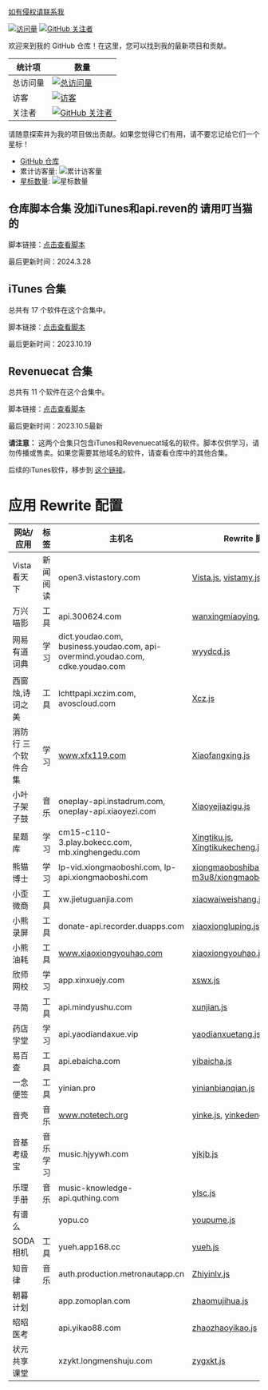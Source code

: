  [如有侵权请联系我](https://t.me/EyesOnHazel)

[![访问量](https://komarev.com/ghpvc/?username=Yu9191)](https://github.com/Yu9191)
[![GitHub 关注者](https://img.shields.io/github/followers/Yu9191?style=social)](https://github.com/Yu9191)

欢迎来到我的 GitHub 仓库！在这里，您可以找到我的最新项目和贡献。

| 统计项   | 数量                                                                 |
| -------- | -------------------------------------------------------------------- |
| 总访问量 | [![总访问量](https://komarev.com/ghpvc/?username=Yu9191)](https://github.com/Yu9191) |
| 访客     | [![访客](https://visitor-badge.glitch.me/badge?page_id=Yu9191.Yu9191)](https://github.com/Yu9191) |
| 关注者   | [![GitHub 关注者](https://img.shields.io/github/followers/Yu9191?style=social)](https://github.com/Yu9191) |

请随意探索并为我的项目做出贡献。如果您觉得它们有用，请不要忘记给它们一个星标！

- [GitHub 仓库](https://github.com/Yu9191)
- 累计访客量: ![累计访客量](https://profile-counter.glitch.me/Yu9191/count.svg)
- [星标数量](https://img.shields.io/github/stars/Yu9191/Rewrite?style=social): ![星标数量](https://img.shields.io/github/stars/Yu9191/Rewrite?style=social)

## 仓库脚本合集 没加iTunes和api.reven的 请用叮当猫的

脚本链接：[点击查看脚本](https://raw.githubusercontent.com/Yu9191/Rewrite/main/BabyScript.txt)

最后更新时间：2024.3.28

## iTunes 合集

总共有 17 个软件在这个合集中。

脚本链接：[点击查看脚本](https://raw.githubusercontent.com/Yu9191/Rewrite/main/iTunes.js)

最后更新时间：2023.10.19

## Revenuecat 合集

总共有 11 个软件在这个合集中。

脚本链接：[点击查看脚本](https://raw.githubusercontent.com/Yu9191/Rewrite/main/Revenuecat.js)

最后更新时间：2023.10.5最新

**请注意：** 这两个合集只包含iTunes和Revenuecat域名的软件。脚本仅供学习，请勿传播或售卖。如果您需要其他域名的软件，请查看仓库中的其他合集。

后续的iTunes软件，移步到 [这个链接](https://github.com/Yu9191/Rewrite/tree/main/itunes)。

# 应用 Rewrite 配置

| 网站/应用 | 标签 | 主机名 | Rewrite 脚本 |
|-----------|------|--------|--------------|
| Vista看天下 | 新闻阅读 | open3.vistastory.com | [Vista.js](https://raw.githubusercontent.com/Yu9191/Rewrite/main/Vista.js), [vistamy.js](https://raw.githubusercontent.com/Yu9191/Rewrite/main/vistamy.js), [vistavip.js](https://raw.githubusercontent.com/Yu9191/Rewrite/main/vistavip.js) |
| 万兴喵影 | 工具 | api.300624.com | [wanxingmiaoying.js](https://raw.githubusercontent.com/Yu9191/Rewrite/main/wanxingmiaoying.js) |
| 网易有道词典 | 学习 | dict.youdao.com, business.youdao.com, api-overmind.youdao.com, cdke.youdao.com | [wyydcd.js](https://raw.githubusercontent.com/Yu9191/Rewrite/main/wyydcd.js) |
| 西窗烛,诗词之美 | 工具 | lchttpapi.xczim.com, avoscloud.com | [Xcz.js](https://raw.githubusercontent.com/Yu9191/Rewrite/main/Xcz.js) |
| 消防行 三个软件合集 | 学习 | www.xfx119.com | [Xiaofangxing.js](https://raw.githubusercontent.com/Yu9191/Rewrite/main/Xiaofangxing.js) |
| 小叶子架子鼓 | 音乐 | oneplay-api.instadrum.com, oneplay-api.xiaoyezi.com | [Xiaoyejiazigu.js](https://raw.githubusercontent.com/Yu9191/Rewrite/main/Xiaoyejiazigu.js) |
| 星题库 | 学习 | cm15-c110-3.play.bokecc.com, mb.xinghengedu.com | [Xingtiku.js](https://raw.githubusercontent.com/Yu9191/Rewrite/main/Xingtiku.js), [Xingtikukecheng.js](https://raw.githubusercontent.com/Yu9191/Rewrite/main/Xingtikukecheng.js) |
| 熊猫博士 | 学习 | lp-vid.xiongmaoboshi.com, lp-api.xiongmaoboshi.com | [xiongmaoboshibaike.js](https://raw.githubusercontent.com/Yu9191/Rewrite/main/xiongmaoboshibaike.js), [m3u8/xiongmaoboshibaike.js](https://raw.githubusercontent.com/Yu9191/Rewrite/main/m3u8/xiongmaoboshibaike.js) |
| 小歪微商 | 工具 | xw.jietuguanjia.com | [xiaowaiweishang.js](https://raw.githubusercontent.com/Yu9191/Rewrite/main/xiaowaiweishang.js) |
| 小熊录屏 | 工具 | donate-api.recorder.duapps.com | [xiaoxiongluping.js](https://raw.githubusercontent.com/Yu9191/Rewrite/main/xiaoxiongluping.js) |
| 小熊油耗 | 工具 | www.xiaoxiongyouhao.com | [xiaoxiongyouhao.js](https://raw.githubusercontent.com/Yu9191/Rewrite/main/xiaoxiongyouhao.js) |
| 欣师网校 | 学习 | app.xinxuejy.com | [xswx.js](https://raw.githubusercontent.com/Yu9191/Rewrite/main/xswx.js) |
| 寻简 | 工具 | api.mindyushu.com | [xunjian.js](https://raw.githubusercontent.com/Yu9191/Rewrite/main/xunjian.js) |
| 药店学堂 | 学习 | api.yaodiandaxue.vip | [yaodianxuetang.js](https://raw.githubusercontent.com/Yu9191/Rewrite/main/yaodianxuetang.js) |
| 易百查 | 工具 | api.ebaicha.com | [yibaicha.js](https://raw.githubusercontent.com/Yu9191/Rewrite/main/yibaicha.js) |
| 一念便签 | 工具 | yinian.pro | [yinianbianqian.js](https://raw.githubusercontent.com/Yu9191/Rewrite/main/yinianbianqian.js) |
| 音壳 | 音乐 | www.notetech.org | [yinke.js](https://raw.githubusercontent.com/Yu9191/Rewrite/main/yinke.js), [yinkedengji.js](https://raw.githubusercontent.com/Yu9191/Rewrite/main/yinkedengji.js) |
| 音基考级宝 | 音乐学习 | music.hjyywh.com | [yjkjb.js](https://raw.githubusercontent.com/Yu9191/Rewrite/main/yjkjb.js) |
| 乐理手册 | 音乐 | music-knowledge-api.quthing.com | [ylsc.js](https://raw.githubusercontent.com/Yu9191/Rewrite/main/ylsc.js) |
| 有谱么 |  | yopu.co | [youpume.js](https://raw.githubusercontent.com/Yu9191/Rewrite/main/youpume.js) |
| SODA相机 | 工具 | yueh.app168.cc | [yueh.js](https://raw.githubusercontent.com/Yu9191/Rewrite/main/yueh.js) |
| 知音律 | 音乐 | auth.production.metronautapp.cn | [Zhiyinlv.js](https://raw.githubusercontent.com/Yu9191/Rewrite/main/Zhiyinlv.js) |
| 朝暮计划 |  | app.zomoplan.com | [zhaomujihua.js](https://raw.githubusercontent.com/Yu9191/Rewrite/main/zhaomujihua.js) |
| 昭昭医考 |  | api.yikao88.com | [zhaozhaoyikao.js](https://raw.githubusercontent.com/Yu9191/Rewrite/main/zhaozhaoyikao.js) |
| 状元共享课堂 |  | xzykt.longmenshuju.com | [zygxkt.js](https://raw.githubusercontent.com/Yu9191/Rewrite/main/zygxkt.js) |


